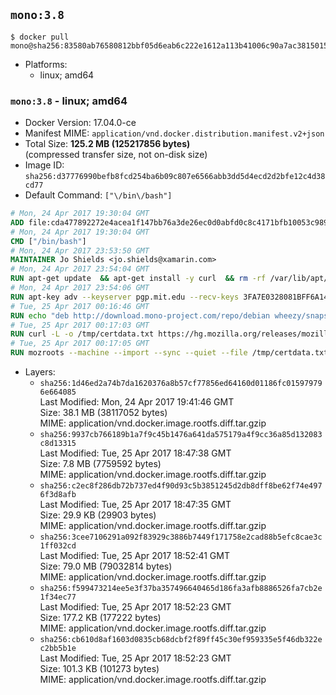 ## `mono:3.8`

```console
$ docker pull mono@sha256:83580ab76580812bbf05d6eab6c222e1612a113b41006c90a7ac3815015cb30a
```

-	Platforms:
	-	linux; amd64

### `mono:3.8` - linux; amd64

-	Docker Version: 17.04.0-ce
-	Manifest MIME: `application/vnd.docker.distribution.manifest.v2+json`
-	Total Size: **125.2 MB (125217856 bytes)**  
	(compressed transfer size, not on-disk size)
-	Image ID: `sha256:d37776990befb8fcd254ba6b09c807e6566abb3dd5d4ecd2d2bfe12c4d38cd77`
-	Default Command: `["\/bin\/bash"]`

```dockerfile
# Mon, 24 Apr 2017 19:30:04 GMT
ADD file:cda477892272e4acea1f147bb76a3de26ec0d0abfd0c8c4171bfb10053c98985 in / 
# Mon, 24 Apr 2017 19:30:04 GMT
CMD ["/bin/bash"]
# Mon, 24 Apr 2017 23:53:50 GMT
MAINTAINER Jo Shields <jo.shields@xamarin.com>
# Mon, 24 Apr 2017 23:54:04 GMT
RUN apt-get update 	&& apt-get install -y curl 	&& rm -rf /var/lib/apt/lists/*
# Mon, 24 Apr 2017 23:54:06 GMT
RUN apt-key adv --keyserver pgp.mit.edu --recv-keys 3FA7E0328081BFF6A14DA29AA6A19B38D3D831EF
# Tue, 25 Apr 2017 00:16:46 GMT
RUN echo "deb http://download.mono-project.com/repo/debian wheezy/snapshots/3.8.0 main" > /etc/apt/sources.list.d/mono-xamarin.list         && echo "deb http://download.mono-project.com/repo/debian 38-security main" >> /etc/apt/sources.list.d/mono-xamarin.list 	&& apt-get update 	&& apt-get install -y mono-devel fsharp mono-vbnc nuget 	&& rm -rf /var/lib/apt/lists/*
# Tue, 25 Apr 2017 00:17:03 GMT
RUN curl -L -o /tmp/certdata.txt https://hg.mozilla.org/releases/mozilla-release/raw-file/5d447d9abfdf/security/nss/lib/ckfw/builtins/certdata.txt
# Tue, 25 Apr 2017 00:17:05 GMT
RUN mozroots --machine --import --sync --quiet --file /tmp/certdata.txt
```

-	Layers:
	-	`sha256:1d46ed2a74b7da1620376a8b57cf77856ed64160d01186fc015979796e664085`  
		Last Modified: Mon, 24 Apr 2017 19:41:46 GMT  
		Size: 38.1 MB (38117052 bytes)  
		MIME: application/vnd.docker.image.rootfs.diff.tar.gzip
	-	`sha256:9937cb766189b1a7f9c45b1476a641da575179a4f9cc36a85d132083c8d13315`  
		Last Modified: Tue, 25 Apr 2017 18:47:38 GMT  
		Size: 7.8 MB (7759592 bytes)  
		MIME: application/vnd.docker.image.rootfs.diff.tar.gzip
	-	`sha256:c2ec8f286db72b737ed4f90d93c5b3851245d2db8dff8be62f74e4976f3d8afb`  
		Last Modified: Tue, 25 Apr 2017 18:47:35 GMT  
		Size: 29.9 KB (29903 bytes)  
		MIME: application/vnd.docker.image.rootfs.diff.tar.gzip
	-	`sha256:3cee7106291a092f83929c3886b7449f171758e2cad88b5efc8cae3c1ff032cd`  
		Last Modified: Tue, 25 Apr 2017 18:52:41 GMT  
		Size: 79.0 MB (79032814 bytes)  
		MIME: application/vnd.docker.image.rootfs.diff.tar.gzip
	-	`sha256:f599473214ee5e3f37ba357496640465d186fa3afb8886526fa7cb2e1f34ec77`  
		Last Modified: Tue, 25 Apr 2017 18:52:23 GMT  
		Size: 177.2 KB (177222 bytes)  
		MIME: application/vnd.docker.image.rootfs.diff.tar.gzip
	-	`sha256:cb610d8af1603d0835cb68dcbf2f89ff45c30ef959335e5f46db322ec2bb5b1e`  
		Last Modified: Tue, 25 Apr 2017 18:52:23 GMT  
		Size: 101.3 KB (101273 bytes)  
		MIME: application/vnd.docker.image.rootfs.diff.tar.gzip
